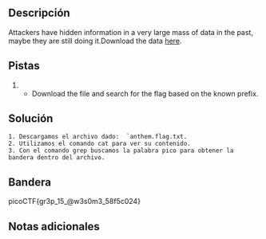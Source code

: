 ## Descripción

Attackers have hidden information in a very large mass of data in the past, maybe they are still doing it.Download the data [here](https://artifacts.picoctf.net/c/125/anthem.flag.txt).

## Pistas

1. -   Download the file and search for the flag based on the known prefix.

## Solución

```python()
1. Descargamos el archivo dado:  `anthem.flag.txt.
2. Utilizamos el comando cat para ver su contenido.
3. Con el comando grep buscamos la palabra pico para obtener la bandera dentro del archivo.

```

## Bandera

picoCTF{gr3p_15_@w3s0m3_58f5c024}

## Notas adicionales